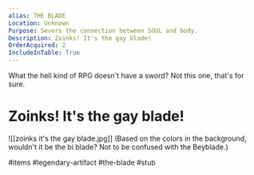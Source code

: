 ```yaml
---
alias: THE BLADE
Location: Unknown
Purpose: Severs the connection between SOUL and body.
Description: Zoinks! It's the gay blade!
OrderAcquired: 2
IncludeInTable: True
---
```

What the hell kind of RPG doesn't have a sword? Not this one, that's for sure.

# Zoinks! It's the gay blade!
![[zoinks it's the gay blade.jpg]]
(Based on the colors in the background, wouldn't it be the bi blade? Not to be confused with the Beyblade.)

#items #legendary-artifact #the-blade #stub 
